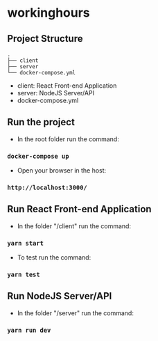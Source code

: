# workinghours


## Project Structure

```
.
├── client
├── server
└── docker-compose.yml
```

- client: React Front-end Application 
- server: NodeJS Server/API 
- docker-compose.yml

## Run the project

- In the root folder run the command:

### `docker-compose up`

- Open your browser in the host:

### `http://localhost:3000/`

## Run React Front-end Application

- In the folder "/client" run the command:

### `yarn start`

- To test run the command:

### `yarn test`

## Run NodeJS Server/API

- In the folder "/server" run the command:

### `yarn run dev`